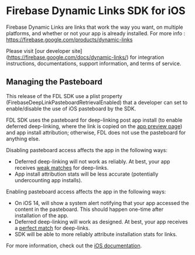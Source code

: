 # Firebase Dynamic Links SDK for iOS

Firebase Dynamic Links are links that work the way you want, on multiple platforms, and whether or not your app is already installed.
For more info : https://firebase.google.com/products/dynamic-links

Please visit [our developer site]
(https://firebase.google.com/docs/dynamic-links/) for integration instructions,
documentations, support information, and terms of service.

## Managing the Pasteboard

This release of the FDL SDK use a plist property (FirebaseDeepLinkPasteboardRetrievalEnabled) that a developer can set to enable/disable the use of iOS pasteboard by the SDK.

FDL SDK uses the pasteboard for deep-linking post app install (to enable deferred deep-linking, where the link is copied on the [app preview page](https://firebase.google.com/docs/dynamic-links/link-previews#app_preview_pages)) and app install attribution; otherwise, FDL does not use the pasteboard for anything else.

Disabling pasteboard access affects the app in the following ways:
* Deferred deep-linking will not work as reliably.  At best, your app receives [weak matches](https://firebase.google.com/docs/reference/unity/namespace/firebase/dynamic-links#linkmatchstrength) for deep-links.
* App install attribution stats will be less accurate (potentially undercounting app installs).

Enabling pasteboard access affects the app in the following ways:
* On iOS 14, will show a system alert notifying that your app accessed the content in the pasteboard. This should happen one-time after installation of the app.
* Deferred deep-linking will work as designed.  At best, your app receives a [perfect match](https://firebase.google.com/docs/reference/unity/namespace/firebase/dynamic-links#linkmatchstrength) for deep-links.
* SDK will be able to more reliably attribute installation stats for links.

For more information, check out the [iOS documentation](https://firebase.google.com/docs/dynamic-links/ios/receive).

